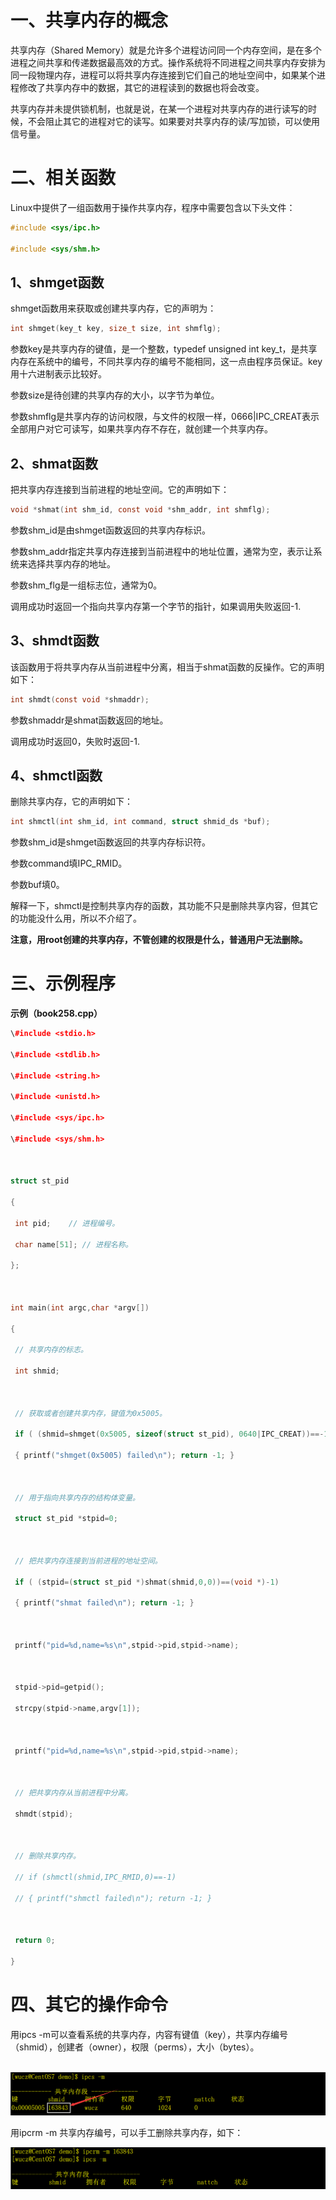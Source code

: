 # 一、共享内存的概念

共享内存（Shared Memory）就是允许多个进程访问同一个内存空间，是在多个进程之间共享和传递数据最高效的方式。操作系统将不同进程之间共享内存安排为同一段物理内存，进程可以将共享内存连接到它们自己的地址空间中，如果某个进程修改了共享内存中的数据，其它的进程读到的数据也将会改变。

共享内存并未提供锁机制，也就是说，在某一个进程对共享内存的进行读写的时候，不会阻止其它的进程对它的读写。如果要对共享内存的读/写加锁，可以使用信号量。

# 二、相关函数

Linux中提供了一组函数用于操作共享内存，程序中需要包含以下头文件：

```c
#include <sys/ipc.h>

#include <sys/shm.h>
```

## 1、shmget函数

shmget函数用来获取或创建共享内存，它的声明为：

```c
int shmget(key_t key, size_t size, int shmflg);
```

参数key是共享内存的键值，是一个整数，typedef unsigned int key_t，是共享内存在系统中的编号，不同共享内存的编号不能相同，这一点由程序员保证。key用十六进制表示比较好。

参数size是待创建的共享内存的大小，以字节为单位。

参数shmflg是共享内存的访问权限，与文件的权限一样，0666|IPC_CREAT表示全部用户对它可读写，如果共享内存不存在，就创建一个共享内存。

## 2、shmat函数

把共享内存连接到当前进程的地址空间。它的声明如下：

```c
void *shmat(int shm_id, const void *shm_addr, int shmflg);
```

参数shm_id是由shmget函数返回的共享内存标识。

参数shm_addr指定共享内存连接到当前进程中的地址位置，通常为空，表示让系统来选择共享内存的地址。

参数shm_flg是一组标志位，通常为0。

调用成功时返回一个指向共享内存第一个字节的指针，如果调用失败返回-1.

## 3、shmdt函数

该函数用于将共享内存从当前进程中分离，相当于shmat函数的反操作。它的声明如下：

```c
int shmdt(const void *shmaddr);
```

参数shmaddr是shmat函数返回的地址。

调用成功时返回0，失败时返回-1.

## 4、shmctl函数

删除共享内存，它的声明如下：

```c
int shmctl(int shm_id, int command, struct shmid_ds *buf);
```

参数shm_id是shmget函数返回的共享内存标识符。

参数command填IPC_RMID。

参数buf填0。

解释一下，shmctl是控制共享内存的函数，其功能不只是删除共享内容，但其它的功能没什么用，所以不介绍了。

**注意，用root创建的共享内存，不管创建的权限是什么，普通用户无法删除。**

# 三、示例程序

**示例（book258.cpp）**

```c++
\#include <stdio.h>

\#include <stdlib.h>

\#include <string.h>

\#include <unistd.h>

\#include <sys/ipc.h>

\#include <sys/shm.h>

 

struct st_pid

{

 int pid;    // 进程编号。

 char name[51]; // 进程名称。

};

 

int main(int argc,char *argv[])

{

 // 共享内存的标志。

 int shmid;

 

 // 获取或者创建共享内存，键值为0x5005。

 if ( (shmid=shmget(0x5005, sizeof(struct st_pid), 0640|IPC_CREAT))==-1)

 { printf("shmget(0x5005) failed\n"); return -1; }

 

 // 用于指向共享内存的结构体变量。

 struct st_pid *stpid=0;

 

 // 把共享内存连接到当前进程的地址空间。

 if ( (stpid=(struct st_pid *)shmat(shmid,0,0))==(void *)-1)

 { printf("shmat failed\n"); return -1; }

 

 printf("pid=%d,name=%s\n",stpid->pid,stpid->name);

 

 stpid->pid=getpid();

 strcpy(stpid->name,argv[1]);

 

 printf("pid=%d,name=%s\n",stpid->pid,stpid->name);

 

 // 把共享内存从当前进程中分离。

 shmdt(stpid);

 

 // 删除共享内存。

 // if (shmctl(shmid,IPC_RMID,0)==-1)

 // { printf("shmctl failed\n"); return -1; }

 

 return 0;

}
```

# 四、其它的操作命令

用ipcs -m可以查看系统的共享内存，内容有键值（key），共享内存编号（shmid），创建者（owner），权限（perms），大小（bytes）。

​                               ![](./img/6.png)

用ipcrm -m 共享内存编号，可以手工删除共享内存，如下：

 ![](./img/7.png)